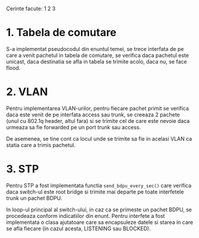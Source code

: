 Cerinte facute: 1 2 3

# 1. Tabela de comutare

S-a implementat pseudocodul din enuntul temei, se trece interfata de pe care a venit pachetul in tabela de comutare, se verifica daca pachetul este unicast, daca destinatia se afla in tabela se trimite acolo, daca nu, se face flood.

# 2. VLAN

Pentru implementarea VLAN-urilor, pentru fiecare pachet primit se verifica daca este venit de pe interfata access sau trunk, se creeaza 2 pachete (unul cu 802.1q header, altul fara) si se trimite cel de care este nevoie daca urmeaza sa fie forwarded pe un port trunk sau access.

De asemenea, se tine cont ca locul unde se trimite sa fie in acelasi VLAN ca statia care a trimis pachetul.

# 3. STP

Pentru STP a fost implementata functia `send_bdpu_every_sec()` care verifica daca switch-ul este root bridge si trimite mai departe pe toate interfetele trunk un pachet BDPU.

In loop-ul principal al switch-ului, in caz ca se primeste un pachet BDPU, se procedeaza conform indicatiilor din enunt. Pentru interfete a fost implementata o clasa ajutatoare care sa encapsuleze datele si starea in care se afla fiecare (in cazul acesta, LISTENING sau BLOCKED).